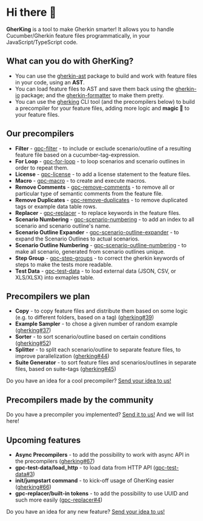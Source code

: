 # Hi there 👋

**GherKing** is a tool to make Gherkin smarter! It allows you to handle Cucumber/Gherkin feature files programmatically, in your JavaScript/TypeScript code.

## What can you do with **GherKing**?

* You can use the [gherkin-ast](https://github.com/gherking/gherkin-ast) package to build and work with feature files in your code, using an **AST**.
* You can load feature files to AST and save them back using the [gherkin-io](https://github.com/gherking/gherkin-io) package; and the [gherkin-formatter](https://github.com/gherking/gherkin-formatter) to make them pretty.
* You can use the [gherking](https://github.com/gherking/gherking) CLI tool (and the precompilers below) to build a precompiler for your feature files, adding more logic and **magic 🌈** to your feature files.

## Our precompilers

* **Filter** - [gpc-filter](https://github.com/gherking/gpc-filter) - to include or exclude scenario/outline of a resulting feature file based on a cucumber-tag-expression.
* **For Loop** - [gpc-for-loop](https://github.com/gherking/gpc-for-loop) - to loop scenarios and scenario outlines in order to repeat them.
* **License** - [gpc-license](https://github.com/gherking/gpc-license) - to add a license statement to the feature files.
* **Macro** - [gpc-macro](https://github.com/gherking/gpc-macro) - to create and execute macros.
* **Remove Comments** - [gpc-remove-comments](https://github.com/gherking/gpc-remove-comments) - to remove all or particular type of semantic comments from the feature file.
* **Remove Duplicates** - [gpc-remove-duplicates](https://github.com/gherking/gpc-remove-duplicates) - to remove duplicated tags or example data table rows.
* **Replacer** - [gpc-replacer](https://github.com/gherking/gpc-replacer) - to replace keywords in the feature files.
* **Scenario Numbering** - [gpc-scenario-numbering](https://github.com/gherking/gpc-scenario-numbering) - to add an index to all scenario and scenario outline's name.
* **Scenario Outline Expander** - [gpc-scenario-outline-expander](https://github.com/gherking/gpc-scenario-outline-expander) - to expand the Scenario Outlines to actual scenarios.
* **Scenario Outline Numbering** - [gpc-scenario-outline-numbering](https://github.com/gherking/gpc-scenario-outline-numbering) - to make all scenario, generated from scenario outlines unique.
* **Step Group** - [gpc-step-groups](https://github.com/gherking/gpc-step-groups) - to correct the gherkin keywords of steps to make the tests more readable.
* **Test Data** - [gpc-test-data](https://github.com/gherking/gpc-test-data) - to load external data (JSON, CSV, or XLS/XLSX) into exmaples table.

## Precompilers we plan

* **Copy** - to copy feature files and distribute them based on some logic (e.g. to different folders, based on a tag) ([gherking#39](https://github.com/gherking/gherking/issues/39))
* **Example Sampler** - to chose a given number of random example ([gherking#37](https://github.com/gherking/gherking/issues/37))
* **Sorter** - to sort scenario/outline based on certain conditions ([gherking#52](https://github.com/gherking/gherking/issues/52))
* **Splitter** - to split each scenario/outline to separate feature files, to improve parallelization ([gherking#44](https://github.com/gherking/gherking/issues/44))
* **Suite Generator** - to sort feature files and scenarios/outlines in separate files, based on suite-tags ([gherking#45](https://github.com/gherking/gherking/issues/45))

Do you have an idea for a cool precompiler? [Send your idea to us!](https://github.com/gherking/gherking/issues/new?assignees=judit-nahaj%2C+szikszail&labels=enhancement&template=precompiler-request.md&title=%5BGPC%5D+The+name+of+the+precompiler)

## Precompilers made by the community

Do you have a precompiler you implemented? [Send it to us!](https://github.com/gherking/gherking/issues/new?assignees=judit-nahaj%2C+szikszail&labels=enhancement&template=precompiler-request.md&title=%5BGPC%5D+New+OSS+precompiler) And we will list here!

## Upcoming features

* **Async Precompilers** - to add the possibility to work with async API in the precompilers ([gherking#67](https://github.com/gherking/gherking/issues/67))
* **gpc-test-data/load_http** - to load data from HTTP API ([gpc-test-data#3](https://github.com/gherking/gpc-test-data/issues/3))
* **init/jumpstart command** - to kick-off usage of GherKing easier ([gherking#66](https://github.com/gherking/gherking/issues/66))
* **gpc-replacer/built-in tokens** - to add the possibility to use UUID and such more easily ([gpc-replacer#4](https://github.com/gherking/gpc-replacer/issues/4))

Do you have an idea for any new feature? [Send your idea to us!](https://github.com/gherking/gherking/issues/new?assignees=judit-nahaj%2C+szikszail&labels=enhancement&template=feature-request.md&title=%5BIMPR%5D+A+short+description%2Fname+of+the+new+feature)
